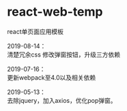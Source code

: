 # react-web-temp
react单页面应用模板

2019-08-14：<br/>
清楚冗余css 修改弹窗按钮，升级三方依赖

2019-07-16：<br/>
更新webpack至4.0以及相关依赖

2019-05-13：<br/>
去除jquery，加入axios，优化pop弹窗。

